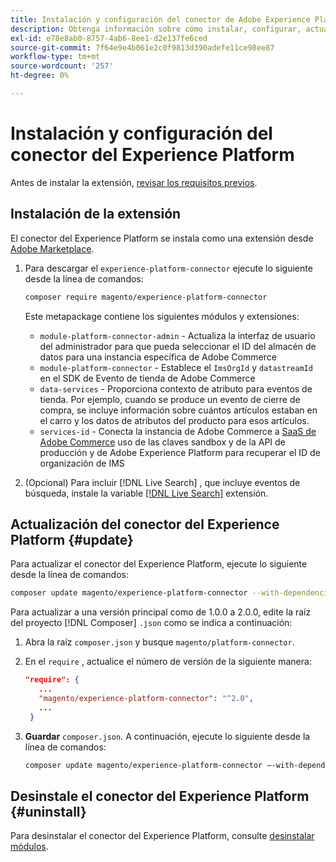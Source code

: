 ```yaml
---
title: Instalación y configuración del conector de Adobe Experience Platform desde Adobe Commerce
description: Obtenga información sobre cómo instalar, configurar, actualizar y desinstalar el conector de Adobe Experience Platform de Adobe Commerce.
exl-id: e78e8ab0-8757-4ab6-8ee1-d2e137fe6ced
source-git-commit: 7f64e9e4b061e2c0f9813d390adefe11ce98ee87
workflow-type: tm+mt
source-wordcount: '257'
ht-degree: 0%

---
```


# Instalación y configuración del conector del Experience Platform

Antes de instalar la extensión, [revisar los requisitos previos](overview.md#prereqs).

## Instalación de la extensión

El conector del Experience Platform se instala como una extensión desde [Adobe Marketplace](https://marketplace.magento.com/magento-experience-platform-connector.html).

1. Para descargar el `experience-platform-connector` ejecute lo siguiente desde la línea de comandos:

   ```bash
   composer require magento/experience-platform-connector
   ```

   Este metapackage contiene los siguientes módulos y extensiones:

   * `module-platform-connector-admin` - Actualiza la interfaz de usuario del administrador para que pueda seleccionar el ID del almacén de datos para una instancia específica de Adobe Commerce
   * `module-platform-connector` - Establece el `ImsOrgId` y `datastreamId` en el SDK de Evento de tienda de Adobe Commerce
   * `data-services` - Proporciona contexto de atributo para eventos de tienda. Por ejemplo, cuando se produce un evento de cierre de compra, se incluye información sobre cuántos artículos estaban en el carro y los datos de atributos del producto para esos artículos.
   * `services-id` - Conecta la instancia de Adobe Commerce a [SaaS de Adobe Commerce](../landing/saas.md) uso de las claves sandbox y de la API de producción y de Adobe Experience Platform para recuperar el ID de organización de IMS

1. (Opcional) Para incluir [!DNL Live Search] , que incluye eventos de búsqueda, instale la variable [[!DNL Live Search]](../live-search/install.md) extensión.

## Actualización del conector del Experience Platform {#update}

Para actualizar el conector del Experience Platform, ejecute lo siguiente desde la línea de comandos:

```bash
composer update magento/experience-platform-connector --with-dependencies
```

Para actualizar a una versión principal como de 1.0.0 a 2.0.0, edite la raíz del proyecto [!DNL Composer] `.json` como se indica a continuación:

1. Abra la raíz `composer.json` y busque `magento/platform-connector`.

1. En el `require` , actualice el número de versión de la siguiente manera:

   ```json
   "require": {
      ...
      "magento/experience-platform-connector": "^2.0",
      ...
    }
   ```

1. **Guardar** `composer.json`. A continuación, ejecute lo siguiente desde la línea de comandos:

   ```bash
   composer update magento/experience-platform-connector –-with-dependencies
   ```

## Desinstale el conector del Experience Platform {#uninstall}

Para desinstalar el conector del Experience Platform, consulte [desinstalar módulos](https://devdocs.magento.com/guides/v2.4/install-gde/install/cli/install-cli-uninstall-mods.html).
